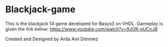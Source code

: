 # Blackjack-game

This is the blackjack 14 game developed for Basys3 on VHDL. 
Gameplay is given the link below:
https://www.youtube.com/watch?v=9JOR-qUCnJ8






Created and Designed by Arda Anıl Dönmez
